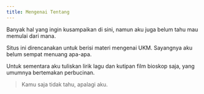 ```yaml
---
title: Mengenai Tentang
---
```


Banyak hal yang ingin kusampaikan di sini,
namun aku juga belum tahu mau memulai dari mana.
  
Situs ini direncanakan untuk berisi materi mengenai UKM.
Sayangnya aku belum sempat menuang apa-apa.</p>

Untuk sementara aku tuliskan lirik lagu
dan kutipan film bioskop saja,
yang umumnya bertemakan perbucinan.

> Kamu saja tidak tahu, apalagi aku.

